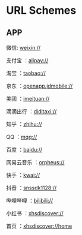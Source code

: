 # URL Schemes

## APP

微信: <weixin://>

支付宝 ：<alipay://>

淘宝 ：<taobao://>

京东 ：<openapp.jdmobile://>

美团 ：<imeituan://>

滴滴出行 ：<diditaxi://>

知乎 ：<zhihu://>

QQ ：<mqq://>

百度 ：<baidu://>

网易云音乐 ：<orpheus://>

快手 ：<kwai://>

抖音 ：<snssdk1128://>

哔哩哔哩 ：<bilibili://>

小红书 ：<xhsdiscover://>

首页 ：<xhsdiscover://home>
